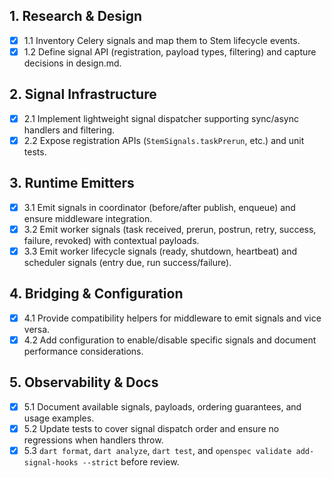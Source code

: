 ## 1. Research & Design
- [x] 1.1 Inventory Celery signals and map them to Stem lifecycle events.
- [x] 1.2 Define signal API (registration, payload types, filtering) and capture decisions in design.md.

## 2. Signal Infrastructure
- [x] 2.1 Implement lightweight signal dispatcher supporting sync/async handlers and filtering.
- [x] 2.2 Expose registration APIs (`StemSignals.taskPrerun`, etc.) and unit tests.

## 3. Runtime Emitters
- [x] 3.1 Emit signals in coordinator (before/after publish, enqueue) and ensure middleware integration.
- [x] 3.2 Emit worker signals (task received, prerun, postrun, retry, success, failure, revoked) with contextual payloads.
- [x] 3.3 Emit worker lifecycle signals (ready, shutdown, heartbeat) and scheduler signals (entry due, run success/failure).

## 4. Bridging & Configuration
- [x] 4.1 Provide compatibility helpers for middleware to emit signals and vice versa.
- [x] 4.2 Add configuration to enable/disable specific signals and document performance considerations.

## 5. Observability & Docs
- [x] 5.1 Document available signals, payloads, ordering guarantees, and usage examples.
- [x] 5.2 Update tests to cover signal dispatch order and ensure no regressions when handlers throw.
- [x] 5.3 `dart format`, `dart analyze`, `dart test`, and `openspec validate add-signal-hooks --strict` before review.
